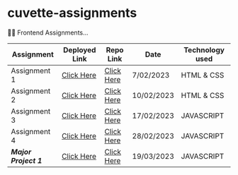 
#  cuvette-assignments

👩‍💻 Frontend Assignments...

| Assignment             |  Deployed Link      | Repo Link   |Date                 |  Technology used                                      |
| ----------------- | ------------------ | ------------------ |------------------------------------------------------------------ |------------------ |
| Assignment 1 | [Click Here](https://cuvette-assignments.vercel.app/) | [Click Here](https://github.com/AnkitaMalik22/cuvette-assignments/tree/master/assignment1) | 7/02/2023 | HTML & CSS
| Assignment 2 | [Click Here](https://cuvette-assignment-2.vercel.app/)  | [Click Here](https://github.com/AnkitaMalik22/cuvette-assignments/tree/master/assignment2) | 10/02/2023 | HTML & CSS
| Assignment 3 | [Click Here](https://cuvette-assignments-3.vercel.app/) | [Click Here](https://github.com/AnkitaMalik22/cuvette-assignments/tree/master/assignment3) | 17/02/2023 | JAVASCRIPT
| Assignment 4 | [Click Here](https://timer-app-ankitamalik22.vercel.app/)  | [Click Here](https://github.com/AnkitaMalik22/timer-app) | 28/02/2023 | JAVASCRIPT
| ***Major Project 1*** | [Click Here](https://stone-paper-scissor-alpha.vercel.app/)  | [Click Here](https://github.com/AnkitaMalik22/Stone-Paper-Scissor) | 19/03/2023 | JAVASCRIPT

